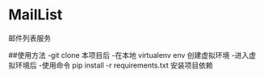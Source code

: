 # MailList
邮件列表服务

##使用方法
-git clone 本项目后
-在本地 virtualenv env 创建虚拟环境
-进入虚拟环境后
-使用命令 pip install -r requirements.txt 安装项目依赖

